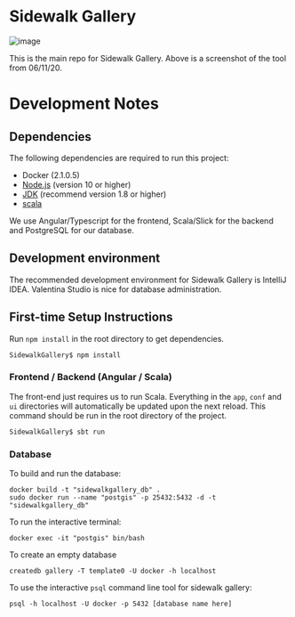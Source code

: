 # Sidewalk Gallery
![image](https://user-images.githubusercontent.com/25534091/84452867-dec08c80-ac0b-11ea-8a90-ae8eeef03f01.png)

This is the main repo for Sidewalk Gallery. Above is a screenshot of the tool from 06/11/20.

# Development Notes
## Dependencies
The following dependencies are required to run this project:
* Docker (2.1.0.5)
* [Node.js](https://nodejs.org/) (version 10 or higher)
* [JDK](http://www.oracle.com/technetwork/java/javase/downloads/index.html) (recommend version 1.8 or higher)
* [scala](https://www.scala-lang.org/download/)

We use Angular/Typescript for the frontend, Scala/Slick for the backend and PostgreSQL for our database.

## Development environment
The recommended development environment for Sidewalk Gallery is IntelliJ IDEA. Valentina Studio is nice for database administration.

## First-time Setup Instructions
Run `npm install` in the root directory to get dependencies.
```
SidewalkGallery$ npm install
```

### Frontend / Backend (Angular / Scala)
The front-end just requires us to run Scala. Everything in the `app`, `conf` and `ui` directories will automatically be updated upon the next reload. This command should be run in the root directory of the project. 
```
SidewalkGallery$ sbt run
```

### Database
To build and run the database:
```
docker build -t "sidewalkgallery_db" .
sudo docker run --name "postgis" -p 25432:5432 -d -t "sidewalkgallery_db"
```

To run the interactive terminal:
```
docker exec -it "postgis" bin/bash
```

To create an empty database
```
createdb gallery -T template0 -U docker -h localhost
```

To use the interactive `psql` command line tool for sidewalk gallery:
```
psql -h localhost -U docker -p 5432 [database name here]
```

